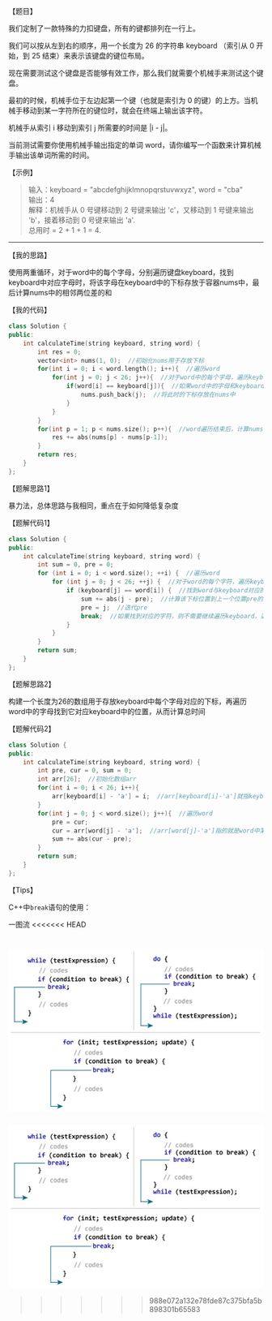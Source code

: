 【题目】

我们定制了一款特殊的力扣键盘，所有的键都排列在一行上。

我们可以按从左到右的顺序，用一个长度为 26 的字符串 keyboard （索引从 0 开始，到 25 结束）来表示该键盘的键位布局。

现在需要测试这个键盘是否能够有效工作，那么我们就需要个机械手来测试这个键盘。

最初的时候，机械手位于左边起第一个键（也就是索引为 0 的键）的上方。当机械手移动到某一字符所在的键位时，就会在终端上输出该字符。

机械手从索引 i 移动到索引 j 所需要的时间是 |i - j|。

当前测试需要你使用机械手输出指定的单词 word，请你编写一个函数来计算机械手输出该单词所需的时间。

【示例】

> 输入：keyboard = "abcdefghijklmnopqrstuvwxyz", word = "cba"  
> 输出：4  
> 解释：机械手从 0 号键移动到 2 号键来输出 'c'，又移动到 1 号键来输出 'b'，接着移动到 0 号键来输出 'a'.  
> 总用时 = 2 + 1 + 1 = 4.

---

【我的思路】

使用两重循环，对于word中的每个字母，分别遍历键盘keyboard，找到keyboard中对应字母时，将该字母在keyboard中的下标存放于容器nums中，最后计算nums中的相邻两位差的和

【我的代码】

```c++
class Solution {
public:
    int calculateTime(string keyboard, string word) {
        int res = 0;
        vector<int> nums(1, 0);  //初始化nums用于存放下标
        for(int i = 0; i < word.length(); i++){  //遍历word
            for(int j = 0; j < 26; j++){  //对于word中的每个字母，遍历keyboard
                if(word[i] == keyboard[j]){  //如果word中的字母和keyboard中的字母相同
                    nums.push_back(j);  //将此时的下标存放在nums中
                }
            }
        }
        for(int p = 1; p < nums.size(); p++){  //word遍历结束后，计算nums中相邻两位差之和
            res += abs(nums[p] - nums[p-1]);
        }
        return res;    
    }
};
```

【题解思路1】

暴力法，总体思路与我相同，重点在于如何降低复杂度

【题解代码1】

```c++
class Solution {
public:
    int calculateTime(string keyboard, string word) {
        int sum = 0, pre = 0;
        for (int i = 0; i < word.size(); ++i) {  //遍历word
            for (int j = 0; j < 26; ++j) {  //对于word的每个字符，遍历keyboard
                if (keyboard[j] == word[i]) {  //找到word与keyboard对应的字符位置
                    sum += abs(j - pre);  //计算该下标位置到上一个位置pre的差，即为移动到当前字符的时间，并累加
                    pre = j;  //迭代pre
                    break;  //如果找到对应的字符，则不需要继续遍历keyboard，退出for循环
                }
            }
        }
        return sum;
    }
};
```

【题解思路2】

构建一个长度为26的数组用于存放keyboard中每个字母对应的下标，再遍历word中的字母找到它对应keyboard中的位置，从而计算总时间

【题解代码2】

```c++
class Solution {
public:
    int calculateTime(string keyboard, string word) {
        int pre, cur = 0, sum = 0;
        int arr[26];  //初始化数组arr
        for(int i = 0; i < 26; i++){
            arr[keyboard[i] - 'a'] = i;  //arr[keyboard[i]-'a']就指keyboard中的某个字母，而i即这个字母的下标
        }
        for(int j = 0; j < word.size(); j++){  //遍历word
            pre = cur;
            cur = arr[word[j] - 'a'];  //arr[word[j]-'a']指的就是word中某个字母在keyboard中的下标
            sum += abs(cur - pre);
        }
        return sum;
    }
};
```

【Tips】

C++中`break`语句的使用：

一图流
<<<<<<< HEAD

![break](https://github.com/Yorkzhang19961122/LeetCodeNotebook/blob/main/%E5%AD%97%E7%AC%A6%E4%B8%B2/1165.%E5%8D%95%E8%A1%8C%E9%94%AE%E7%9B%98_E/1165.%E5%8D%95%E8%A1%8C%E9%94%AE%E7%9B%98_E.png)
=======
![break](https://github.com/Yorkzhang19961122/LeetCodeNotebook/blob/main/%E5%AD%97%E7%AC%A6%E4%B8%B2/1165.%E5%8D%95%E8%A1%8C%E9%94%AE%E7%9B%98_E/1165.%E5%8D%95%E8%A1%8C%E9%94%AE%E7%9B%98_E.png)

>>>>>>> 988e072a132e78fde87c375bfa5b898301b65583

